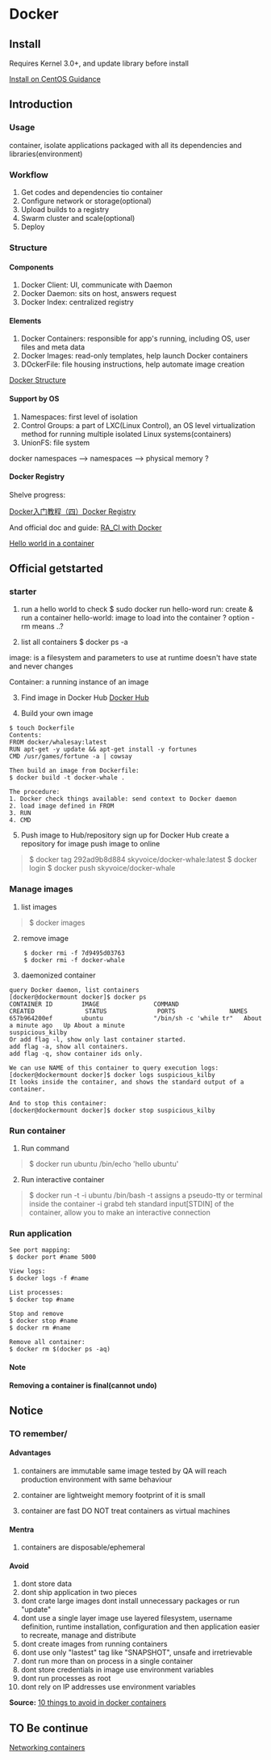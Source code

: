 # Docker
## Install
Requires Kernel 3.0+, and update library before install

[Install on CentOS Guidance](https://docs.docker.com/engine/installation/linux/centos/)

## Introduction
### Usage
container, isolate applications
packaged with all its dependencies and libraries(environment)

### Workflow
1. Get codes and dependencies tio container
2. Configure network or storage(optional)
3. Upload builds to a registry
4. Swarm cluster and scale(optional)
5. Deploy

### Structure
#### Components
1. Docker Client: UI, communicate with Daemon
2. Docker Daemon: sits on host, answers request
3. Docker Index: centralized registry

#### Elements
1. Docker Containers: responsible for app's running, including OS, user files and meta data
2. Docker Images: read-only templates, help launch Docker containers
3. DOckerFile: file housing instructions, help automate image creation

[Docker Structure](http://blog.flux7.com/hs-fs/hub/411552/file-1222264954-png/blog-files/image-1.png?t=1476806838474&width=696&height=392&name=image-1.png)

#### Support by OS
1. Namespaces: first level of isolation
2. Control Groups: a part of LXC(Linux Control), an OS level virtualization method for running multiple isolated Linux systems(containers)
3. UnionFS: file system

docker namespaces --> namespaces --> physical memory ?

#### Docker Registry

Shelve progress:

[Docker入门教程（四）Docker Registry](http://dockone.io/article/104)

And official doc and guide:
[RA_CI with Docker](https://www.docker.com/sites/default/files/RA_CI%20with%20Docker_08.25.2015.pdf)

[Hello world in a container](https://docs.docker.com/engine/tutorials/dockerizing/)

## Official getstarted
### starter
1. run a hello world to check
$ sudo docker run hello-word
run: create & run a container
hello-world: image to load into the container
? option -rm means ..?

2. list all containers
$ docker ps -a

image: is a filesystem and parameters to use at runtime
doesn't have state and never changes

Container: a running instance of an image

3. Find image in Docker Hub
[Docker Hub](https://hub.docker.com/explore/)

4. Build your own image
```
$ touch Dockerfile
Contents:
FROM docker/whalesay:latest
RUN apt-get -y update && apt-get install -y fortunes
CMD /usr/games/fortune -a | cowsay

Then build an image from Dockerfile:
$ docker build -t docker-whale .

The procedure:
1. Docker check things available: send context to Docker daemon
2. load image defined in FROM
3. RUN
4. CMD
```

5. Push image to Hub/repository
sign up for Docker Hub
create a repository for image
push image to online

> $ docker tag 292ad9b8d884 skyvoice/docker-whale:latest
> $ docker login
> $ docker push skyvoice/docker-whale

### Manage images
1. list images
> $ docker images

2. remove image
``` 
    $ docker rmi -f 7d9495d03763
    $ docker rmi -f docker-whale
```

3. daemonized container
```
query Docker daemon, list containers
[docker@dockermount docker]$ docker ps
CONTAINER ID        IMAGE               COMMAND                  CREATED              STATUS              PORTS               NAMES
657b964200ef        ubuntu              "/bin/sh -c 'while tr"   About a minute ago   Up About a minute                       suspicious_kilby
Or add flag -l, show only last container started.
add flag -a, show all containers.
add flag -q, show container ids only.

We can use NAME of this container to query execution logs:
[docker@dockermount docker]$ docker logs suspicious_kilby
It looks inside the container, and shows the standard output of a container.

And to stop this container:
[docker@dockermount docker]$ docker stop suspicious_kilby

```

### Run container
1. Run command
> $ docker run ubuntu /bin/echo 'hello ubuntu'

2. Run interactive container
> $ docker run -t -i ubuntu /bin/bash
-t assigns a pseudo-tty or terminal inside the container
-i grabd teh standard input[STDIN] of the container, allow you to make an interactive connection

### Run application
```
See port mapping:
$ docker port #name 5000

View logs:
$ docker logs -f #name

List processes:
$ docker top #name

Stop and remove
$ docker stop #name
$ docker rm #name

Remove all container:
$ docker rm $(docker ps -aq)
```
#### Note
**Removing a container is final(cannot undo)**

## Notice
### TO remember/
#### Advantages
1. containers are immutable
same image tested by QA will reach production environment with same behaviour

2. container are lightweight
memory footprint of it is small

3. container are fast
DO NOT treat containers as virtual machines

#### Mentra
1. containers are disposable/ephemeral

#### Avoid
1. dont store data
2. dont ship application in two pieces
3. dont crate large images
dont install unnecessary packages or run "update" 
4. dont use a single layer image
use layered filesystem, username definition, runtime installation, configuration and then application
easier to recreate, manage and distribute
5. dont create images from running containers
6. dont use only "lastest" tag
like "SNAPSHOT", unsafe and irretrievable
7. dont run more than on process in a single container
8. dont store credentials in image
use environment variables
9. dont run processes as root
10. dont rely on IP addresses
use environment variables

**Source:**
[10 things to avoid in docker containers](http://developers.redhat.com/blog/2016/02/24/10-things-to-avoid-in-docker-containers/)


## TO Be continue
[Networking containers](https://docs.docker.com/engine/tutorials/networkingcontainers/)
